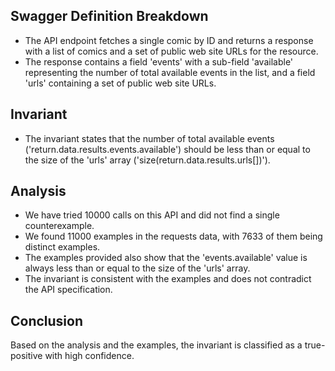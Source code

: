 ## Swagger Definition Breakdown
- The API endpoint fetches a single comic by ID and returns a response with a list of comics and a set of public web site URLs for the resource.
- The response contains a field 'events' with a sub-field 'available' representing the number of total available events in the list, and a field 'urls' containing a set of public web site URLs.

## Invariant
- The invariant states that the number of total available events ('return.data.results.events.available') should be less than or equal to the size of the 'urls' array ('size(return.data.results.urls[])').

## Analysis
- We have tried 10000 calls on this API and did not find a single counterexample.
- We found 11000 examples in the requests data, with 7633 of them being distinct examples.
- The examples provided also show that the 'events.available' value is always less than or equal to the size of the 'urls' array.
- The invariant is consistent with the examples and does not contradict the API specification.

## Conclusion
Based on the analysis and the examples, the invariant is classified as a true-positive with high confidence.
